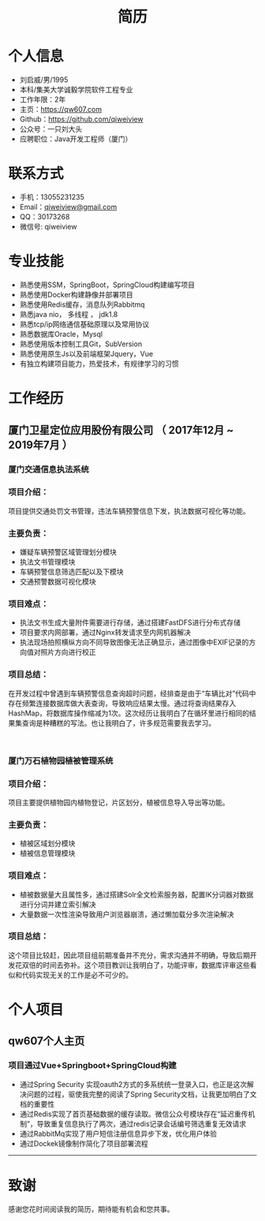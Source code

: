 
# <center style="font-size:30px">简历</center>
# 个人信息

 - 刘启威/男/1995
 - 本科/集美大学诚毅学院软件工程专业
 - 工作年限：2年
 - 主页：https://qw607.com 
 - Github：https://github.com/qiweiview
 - 公众号：一只刘大头
 - 应聘职位：Java开发工程师（厦门）
 


# 联系方式

- 手机：13055231235
- Email：qiweiview@gmail.com 
- QQ：30173268
- 微信号: qiweiview


# 专业技能
* 熟悉使用SSM，SpringBoot，SpringCloud构建编写项目
* 熟悉使用Docker构建静像并部署项目
* 熟悉使用Redis缓存，消息队列Rabbitmq
* 熟悉java nio， 多线程 ， jdk1.8
* 熟悉tcp/ip网络通信基础原理以及常用协议
* 熟悉数据库Oracle，Mysql
* 熟悉使用版本控制工具Git，SubVersion
* 熟悉使用原生Js以及前端框架Jquery，Vue
* 有独立构建项目能力，热爱技术，有规律学习的习惯






# 工作经历


## 厦门卫星定位应用股份有限公司 （ 2017年12月 ~ 2019年7月 ）

### 厦门交通信息执法系统 
### 项目介绍：
项目提供交通处罚文书管理，违法车辆预警信息下发，执法数据可视化等功能。
### 主要负责：
* 嫌疑车辆预警区域管理划分模块
* 执法文书管理模块
* 车辆预警信息筛选匹配以及下模块
* 交通预警数据可视化模块

### 项目难点：
* 执法文书生成大量附件需要进行存储，通过搭建FastDFS进行分布式存储
* 项目要求内网部署，通过Nginx转发请求至内网机器解决
* 执法现场拍照横纵方向不同导致图像无法正确显示，通过图像中EXIF记录的方向值对照片方向进行校正 


### 项目总结：
在开发过程中曾遇到车辆预警信息查询超时问题，经排查是由于“车辆比对”代码中存在频繁连接数据库做大表查询，导致响应结果太慢。通过将查询结果存入HashMap，将数据库操作缩减为1次。这次经历让我明白了在循环里进行相同的结果集查询是种糟糕的写法。也让我明白了，许多规范需要我去学习。


<br>

### 厦门万石植物园植被管理系统 
### 项目介绍：
项目主要提供植物园内植物登记，片区划分，植被信息导入导出等功能。

### 主要负责：
*  植被区域划分模块
*  植被信息管理模块


### 项目难点：
* 植被数据量大且属性多，通过搭建Solr全文检索服务器，配置IK分词器对数据进行分词并建立索引解决
* 大量数据一次性渲染导致用户浏览器崩溃，通过懒加载分多次渲染解决


### 项目总结：
这个项目比较赶，因此项目组前期准备并不充分，需求沟通并不明确，导致后期开发花双倍的时间去弥补。这个项目教训让我明白了，功能评审，数据库评审这些看似和代码实现无关的工作是必不可少的。




# 个人项目
## qw607个人主页
### 项目通过Vue+Springboot+SpringCloud构建
* 通过Spring Security 实现oauth2方式的多系统统一登录入口，也正是这次解决问题的过程，驱使我完整的阅读了Spring Security文档，让我更加明白了文档的重要性
* 通过Redis实现了首页基础数据的缓存读取。微信公众号模块存在“延迟重传机制”，导致重复信息执行了两次，通过redis记录会话编号筛选重复无效请求
* 通过RabbitMq实现了用户短信注册信息异步下发，优化用户体验
* 通过Dockek镜像制作简化了项目部署流程




  

  
  

      


      
---      
# 致谢
感谢您花时间阅读我的简历，期待能有机会和您共事。
      
